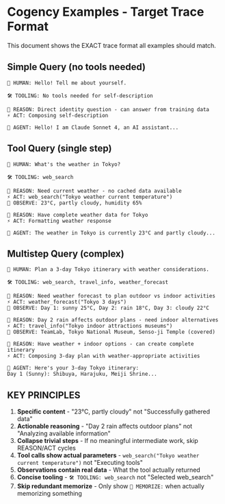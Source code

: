 # Cogency Examples - Target Trace Format

This document shows the EXACT trace format all examples should match.

## Simple Query (no tools needed)
```
👤 HUMAN: Hello! Tell me about yourself.

🛠️ TOOLING: No tools needed for self-description

🧠 REASON: Direct identity question - can answer from training data
⚡️ ACT: Composing self-description

🤖 AGENT: Hello! I am Claude Sonnet 4, an AI assistant...
```

## Tool Query (single step)
```
👤 HUMAN: What's the weather in Tokyo?

🛠️ TOOLING: web_search

🧠 REASON: Need current weather - no cached data available
⚡️ ACT: web_search("Tokyo weather current temperature")
👀 OBSERVE: 23°C, partly cloudy, humidity 65%

🧠 REASON: Have complete weather data for Tokyo
⚡️ ACT: Formatting weather response

🤖 AGENT: The weather in Tokyo is currently 23°C and partly cloudy...
```

## Multistep Query (complex)
```
👤 HUMAN: Plan a 3-day Tokyo itinerary with weather considerations.

🛠️ TOOLING: web_search, travel_info, weather_forecast

🧠 REASON: Need weather forecast to plan outdoor vs indoor activities
⚡️ ACT: weather_forecast("Tokyo 3 days")
👀 OBSERVE: Day 1: sunny 25°C, Day 2: rain 18°C, Day 3: cloudy 22°C

🧠 REASON: Day 2 rain affects outdoor plans - need indoor alternatives
⚡️ ACT: travel_info("Tokyo indoor attractions museums")
👀 OBSERVE: TeamLab, Tokyo National Museum, Senso-ji Temple (covered)

🧠 REASON: Have weather + indoor options - can create complete itinerary
⚡️ ACT: Composing 3-day plan with weather-appropriate activities

🤖 AGENT: Here's your 3-day Tokyo itinerary:
Day 1 (Sunny): Shibuya, Harajuku, Meiji Shrine...
```

## KEY PRINCIPLES
1. **Specific content** - "23°C, partly cloudy" not "Successfully gathered data"
2. **Actionable reasoning** - "Day 2 rain affects outdoor plans" not "Analyzing available information"
3. **Collapse trivial steps** - If no meaningful intermediate work, skip REASON/ACT cycles
4. **Tool calls show actual parameters** - `web_search("Tokyo weather current temperature")` not "Executing tools"
5. **Observations contain real data** - What the tool actually returned
6. **Concise tooling** - `🛠️ TOOLING: web_search` not "Selected web_search"
7. **Skip redundant memorize** - Only show `💾 MEMORIZE:` when actually memorizing something